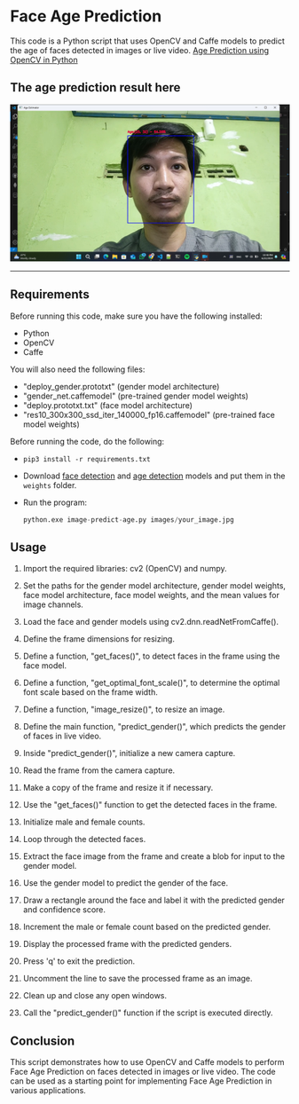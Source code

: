 # Face Age Prediction

This code is a Python script that uses OpenCV and Caffe models to predict the age of faces detected in images or live video.
[Age Prediction using OpenCV in Python](https://www.thepythoncode.com/article/predict-age-using-opencv)

## The age prediction result here

![Screenshot-preview-me.png](output/Screenshot-preview-me.png)

---

## Requirements

Before running this code, make sure you have the following installed:

- Python
- OpenCV
- Caffe

You will also need the following files:

- "deploy_gender.prototxt" (gender model architecture)
- "gender_net.caffemodel" (pre-trained gender model weights)
- "deploy.prototxt.txt" (face model architecture)
- "res10_300x300_ssd_iter_140000_fp16.caffemodel" (pre-trained face model weights)

Before running the code, do the following:

- `pip3 install -r requirements.txt`
- Download [face detection](https://raw.githubusercontent.com/opencv/opencv_3rdparty/dnn_samples_face_detector_20180205_fp16/res10_300x300_ssd_iter_140000_fp16.caffemodel) and [age detection](https://drive.google.com/open?id=1kiusFljZc9QfcIYdU2s7xrtWHTraHwmW) models and put them in the `weights` folder.
- Run the program:

    ```py
    python.exe image-predict-age.py images/your_image.jpg
    ```

## Usage

1. Import the required libraries: cv2 (OpenCV) and numpy.

2. Set the paths for the gender model architecture, gender model weights, face model architecture, face model weights, and the mean values for image channels.

3. Load the face and gender models using cv2.dnn.readNetFromCaffe().

4. Define the frame dimensions for resizing.

5. Define a function, "get_faces()", to detect faces in the frame using the face model.

6. Define a function, "get_optimal_font_scale()", to determine the optimal font scale based on the frame width.

7. Define a function, "image_resize()", to resize an image.

8. Define the main function, "predict_gender()", which predicts the gender of faces in live video.

9. Inside "predict_gender()", initialize a new camera capture.

10. Read the frame from the camera capture.

11. Make a copy of the frame and resize it if necessary.

12. Use the "get_faces()" function to get the detected faces in the frame.

13. Initialize male and female counts.

14. Loop through the detected faces.

15. Extract the face image from the frame and create a blob for input to the gender model.

16. Use the gender model to predict the gender of the face.

17. Draw a rectangle around the face and label it with the predicted gender and confidence score.

18. Increment the male or female count based on the predicted gender.

19. Display the processed frame with the predicted genders.

20. Press 'q' to exit the prediction.

21. Uncomment the line to save the processed frame as an image.

22. Clean up and close any open windows.

23. Call the "predict_gender()" function if the script is executed directly.

## Conclusion

This script demonstrates how to use OpenCV and Caffe models to perform Face Age Prediction on faces detected in images or live video. The code can be used as a starting point for implementing Face Age Prediction in various applications.
